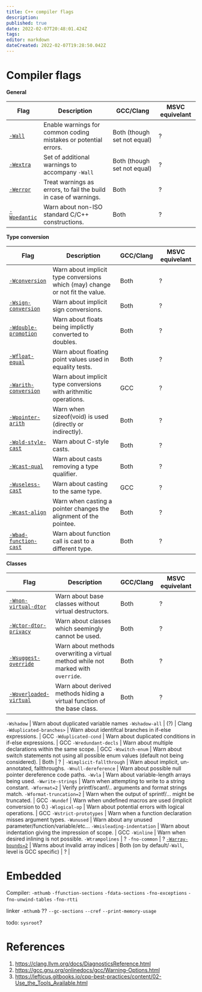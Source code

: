 ```yaml
---
title: C++ compiler flags
description: 
published: true
date: 2022-02-07T20:48:01.424Z
tags: 
editor: markdown
dateCreated: 2022-02-07T19:28:50.042Z
---
```


# Compiler flags

**General**

Flag | Description | GCC/Clang | MSVC equivelant |
--- | --- | --- | --- |
[`-Wall`](https://clang.llvm.org/docs/DiagnosticsReference.html#wall) | Enable warnings for common coding mistakes or potential errors. | Both (though set not equal) | ? |
[`-Wextra`](https://clang.llvm.org/docs/DiagnosticsReference.html#wextra) | Set of additional warnings to accompany `-Wall` | Both (though set not equal) | ? |
[`-Werror`](https://gcc.gnu.org/onlinedocs/gcc/Warning-Options.html) | Treat warnings as errors, to fail the build in case of warnings. | Both | ? |
[`-Wpedantic`](https://gcc.gnu.org/onlinedocs/gcc/Warning-Options.html) | Warn about non-ISO standard C/C++ constructions. | Both | ? |

**Type conversion**

Flag | Description | GCC/Clang | MSVC equivelant |
--- | --- | --- | --- |
[`-Wconversion`](https://clang.llvm.org/docs/DiagnosticsReference.html#wconversion) | Warn about implicit type conversions which (may) change or not fit the value. | Both | ? |
[`-Wsign-conversion`](https://clang.llvm.org/docs/DiagnosticsReference.html#wsign-conversion) | Warn about implicit sign conversions. | Both | ? |
[`-Wdouble-promotion`](https://clang.llvm.org/docs/DiagnosticsReference.html#wdouble-promotion) | Warn about floats being implictly converted to doubles. | Both | ? |
[`-Wfloat-equal`](https://clang.llvm.org/docs/DiagnosticsReference.html#wfloat-equal) | Warn about floating point values used in equality tests. | Both | ? |
[`-Warith-conversion`](https://gcc.gnu.org/onlinedocs/gcc/Warning-Options.html) | Warn about implicit type conversions with arithmitic operations. | GCC | ? |
[`-Wpointer-arith`](https://clang.llvm.org/docs/DiagnosticsReference.html#wpointer-arith) | Warn when sizeof(void) is used (directly or indirectly). | Both | ? |
[`-Wold-style-cast`](https://clang.llvm.org/docs/DiagnosticsReference.html#wold-style-cast) | Warn about C-style casts. | Both | ? |
[`-Wcast-qual`](https://clang.llvm.org/docs/DiagnosticsReference.html#wcast-qual) | Warn about casts removing a type qualifier. | Both | ? |
[`-Wuseless-cast`](https://gcc.gnu.org/onlinedocs/gcc/C_002b_002b-Dialect-Options.html) | Warn about casting to the same type. | GCC | ? |
[`-Wcast-align`](https://clang.llvm.org/docs/DiagnosticsReference.html#wcast-align) | Warn when casting a pointer changes the alignment of the pointee. | Both | ? |
[`-Wbad-function-cast`](https://clang.llvm.org/docs/DiagnosticsReference.html#wbad-function-cast) | Warn about function call is cast to a different type. | Both | ? |

**Classes**

Flag | Description | GCC/Clang | MSVC equivelant |
--- | --- | --- | --- |
[`-Wnon-virtual-dtor`](https://clang.llvm.org/docs/DiagnosticsReference.html#wnon-virtual-dtor) | Warn about base classes without virtual destructors. | Both | ? |
[`-Wctor-dtor-privacy`](https://gcc.gnu.org/onlinedocs/gcc/C_002b_002b-Dialect-Options.html) | Warn about classes which seemingly cannot be used. | Both | ? |
[`-Wsuggest-override`](https://clang.llvm.org/docs/DiagnosticsReference.html#wsuggest-override) | Warn about methods overwriting a virtual method while not marked with `override`. | Both | ? |
[`-Woverloaded-virtual`](https://clang.llvm.org/docs/DiagnosticsReference.html#woverloaded-virtual) | Warn about derived methods hiding a virtual function of the base class. | Both | ? |




`-Wshadow`  | Warn about duplicated variable names
`-Wshadow-all` | (?) | Clang
`-Wduplicated-branches>` | Warn about identifcal branches in if-else expressions. | GCC
`-Wduplicated-cond` | Warn about duplicated conditions in if-else expressions. | GCC
`-Wredundant-decls` | Warn about multiple declarations within the same scope. | GCC
`-Wswitch-enum` | Warn about switch statements not using all possible enum values (default not being considered). | Both | ? |
`-Wimplicit-fallthrough` | Warn about implicit, un-annotated, fallthroughs.
`-Wnull-dereference` | Warn about possible null pointer dereference code paths.
`-Wvla` | Warn about variable-length arrays being used.
`-Wwrite-strings` | Warn when attempting to write to a string constant.
`-Wformat=2` | Verify printf/scanf/.. arguments and format strings match.
`-Wformat-truncation=2` | Warn when the output of sprintf/... might be truncated. | GCC
`-Wundef` | Warn when undefined macros are used (implicit conversion to 0.)
`-Wlogical-op` | Warn about potential errors with logical operations. | GCC
`-Wstrict-prototypes` | Warn when a function declaration misses argument types.
`-Wunused` | Warn about any unused parameter/function/variable/etc...
`-Wmisleading-indentation` | Warn about indentation giving the impression of scope. | GCC
`-Winline` | Warn when desired inlining is not possible.
`-Wtrampolines` | ?
`-fno-common` | ?
[`-Warray-bounds=2`](https://clang.llvm.org/docs/DiagnosticsReference.html#warray-bounds) | Warns about invalid array indices | Both (on by default/`-Wall`, level is GCC specific) | ? |


# Embedded

Compiler:
`-mthumb`
`-ffunction-sections`
`-fdata-sections`
`-fno-exceptions`
`-fno-unwind-tables`
`-fno-rtti`

linker
`-mthumb` ??
`--gc-sections`
`--cref`
`--print-memory-usage`

todo: `sysroot`?

# References

1. https://clang.llvm.org/docs/DiagnosticsReference.html
1. https://gcc.gnu.org/onlinedocs/gcc/Warning-Options.html
1. https://lefticus.gitbooks.io/cpp-best-practices/content/02-Use_the_Tools_Available.html
